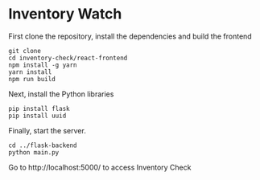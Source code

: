 # Inventory Watch

First clone the repository, install the dependencies and build the frontend
```
git clone
cd inventory-check/react-frontend
npm install -g yarn
yarn install
npm run build
```

Next, install the Python libraries
```
pip install flask
pip install uuid
```

Finally, start the server.
```
cd ../flask-backend
python main.py
```

Go to http://localhost:5000/ to access Inventory Check
